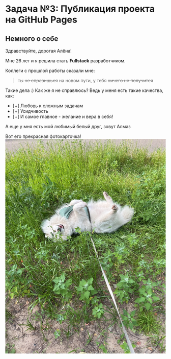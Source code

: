 # Задача №3: Публикация проекта на GitHub Pages

## Немного о себе
Здравствуйте, дорогая Алёна!

Мне 26 лет и я решила стать **Fullstack** разработчиком.

Коллеги с прошлой работы сказали мне: 
>ты ~~не справишься~~ на новом пути, у тебя ~~ничего не получится~~

Такие дела :)
Как же я не справлюсь?
Ведь у меня есть такие качества, как:

  - [+] Любовь к сложным задачам
  - [+] Усидчивость
  - [+] И самое главное - желание и вера в себя!

А еще у мня есть мой любимый белый друг, зовут Алмаз

Вот его прекрасная фотокарточка! ![alt text](Мася.jpeg)

